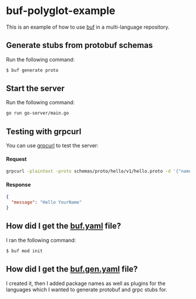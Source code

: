 # buf-polyglot-example

This is an example of how to use [buf](https://buf.build/) in a multi-language repository.

## Generate stubs from protobuf schemas

Run the following command:

```bash
$ buf generate proto
```

## Start the server

Run the following command:

```bash
go run go-server/main.go
```

## Testing with grpcurl

You can use [grpcurl](https://github.com/fullstorydev/grpcurl) to test the server:

#### Request

```bash
grpcurl -plaintext -proto schemas/proto/hello/v1/hello.proto -d '{"name": "YourName"}' localhost:50051 hello.v1.HelloService/SayHello
```

#### Response 

```json
{
  "message": "Hello YourName"
}
```

## How did I get the [buf.yaml](proto/buf.yaml) file?

I ran the following command:

```bash
$ buf mod init
```

## How did I get the [buf.gen.yaml](buf.gen.yaml) file?

I created it, then I added package names as well as plugins for the languages which I wanted to generate protobuf and
grpc stubs for.